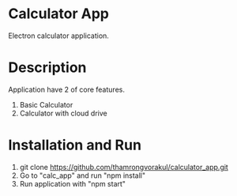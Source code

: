 # Calculator App
Electron calculator application.

# Description

Application have 2 of core features.
1. Basic Calculator
2. Calculator with cloud drive

# Installation and Run
1. git clone https://github.com/thamrongvorakul/calculator_app.git
2. Go to "calc_app" and run "npm install"
3. Run application with "npm start"



